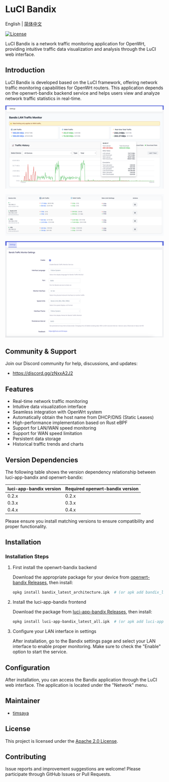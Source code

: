 # LuCI Bandix

English | [简体中文](README.zh.md)

[![License](https://img.shields.io/badge/License-Apache--2.0-blue.svg)](LICENSE)


LuCI Bandix is a network traffic monitoring application for OpenWrt, providing intuitive traffic data visualization and analysis through the LuCI web interface.

## Introduction

LuCI Bandix is developed based on the LuCI framework, offering network traffic monitoring capabilities for OpenWrt routers. This application depends on the openwrt-bandix backend service and helps users view and analyze network traffic statistics in real-time.


![LuCI Bandix Screenshot](docs/images/index-1.png)

![LuCI Bandix Screenshot](docs/images/index-2.png)

![LuCI Bandix Screenshot](docs/images/settings.png)


## Community & Support

Join our Discord community for help, discussions, and updates:


- https://discord.gg/zNxxA2J2



## Features

- Real-time network traffic monitoring
- Intuitive data visualization interface
- Seamless integration with OpenWrt system
- Automatically obtain the host name from DHCP/DNS (Static Leases)
- High-performance implementation based on Rust eBPF
- Support for LAN/WAN speed monitoring
- Support for WAN speed limitation
- Persistent data storage
- Historical traffic trends and charts

## Version Dependencies

The following table shows the version dependency relationship between luci-app-bandix and openwrt-bandix:

| luci-app-bandix version | Required openwrt-bandix version |
|------------------------|--------------------------------|
| 0.2.x                  | 0.2.x                          |
| 0.3.x                  | 0.3.x                          |
| 0.4.x                  | 0.4.x                          |

Please ensure you install matching versions to ensure compatibility and proper functionality.

## Installation

### Installation Steps

1. First install the openwrt-bandix backend

   Download the appropriate package for your device from [openwrt-bandix Releases](https://github.com/timsaya/openwrt-bandix/releases), then install:

   ```bash
   opkg install bandix_latest_architecture.ipk  # (or apk add bandix_latest_architecture.apk)
   ```

2. Install the luci-app-bandix frontend

   Download the package from [luci-app-bandix Releases](https://github.com/timsaya/luci-app-bandix/releases), then install:

   ```bash
   opkg install luci-app-bandix_latest_all.ipk  # (or apk add luci-app-bandix_latest_all.apk)
   ```

3. Configure your LAN interface in settings

   After installation, go to the Bandix settings page and select your LAN interface to enable proper monitoring. Make sure to check the "Enable" option to start the service.

## Configuration

After installation, you can access the Bandix application through the LuCI web interface. The application is located under the "Network" menu.



## Maintainer

- [timsaya](https://github.com/timsaya)

## License

This project is licensed under the [Apache 2.0 License](LICENSE).

## Contributing

Issue reports and improvement suggestions are welcome! Please participate through GitHub Issues or Pull Requests. 